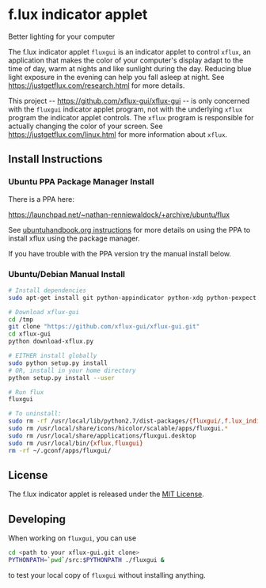 f.lux indicator applet
======================
Better lighting for your computer

The f.lux indicator applet `fluxgui` is an indicator applet to control
`xflux`, an application that makes the color of your computer's
display adapt to the time of day, warm at nights and like sunlight
during the day. Reducing blue light exposure in the evening can help
you fall asleep at night. See https://justgetflux.com/research.html
for more details.

This project -- https://github.com/xflux-gui/xflux-gui -- is only
concerned with the `fluxgui` indicator applet program, not with the
underlying `xflux` program the indicator applet controls. The `xflux`
program is responsible for actually changing the color of your
screen. See https://justgetflux.com/linux.html for more information
about `xflux`.

Install Instructions
--------------------

### Ubuntu PPA Package Manager Install

There is a PPA here:

https://launchpad.net/~nathan-renniewaldock/+archive/ubuntu/flux

See [ubuntuhandbook.org instructions](http://ubuntuhandbook.org/index.php/2016/03/install-f-lux-in-ubuntu-16-04/) for more details on using the PPA to install xflux using the package manager.

If you have trouble with the PPA version try the manual install below.

### Ubuntu/Debian Manual Install

```bash
# Install dependencies
sudo apt-get install git python-appindicator python-xdg python-pexpect python-gconf python-gtk2 python-glade2 libxxf86vm1

# Download xflux-gui
cd /tmp
git clone "https://github.com/xflux-gui/xflux-gui.git"
cd xflux-gui
python download-xflux.py

# EITHER install globally
sudo python setup.py install
# OR, install in your home directory
python setup.py install --user

# Run flux
fluxgui

# To uninstall:
sudo rm -rf /usr/local/lib/python2.7/dist-packages/{fluxgui/,f.lux_indicator*}
sudo rm /usr/local/share/icons/hicolor/scalable/apps/fluxgui.*
sudo rm /usr/local/share/applications/fluxgui.desktop
sudo rm /usr/local/bin/{xflux,fluxgui}
rm -rf ~/.gconf/apps/fluxgui/
```

License
-------

The f.lux indicator applet is released under the [MIT License](https://github.com/xflux-gui/xflux-gui/blob/master/LICENSE).

Developing
----------

When working on `fluxgui`, you can use
```bash
cd <path to your xflux-gui.git clone>
PYTHONPATH=`pwd`/src:$PYTHONPATH ./fluxgui &
```
to test your local copy of `fluxgui` without installing anything.
